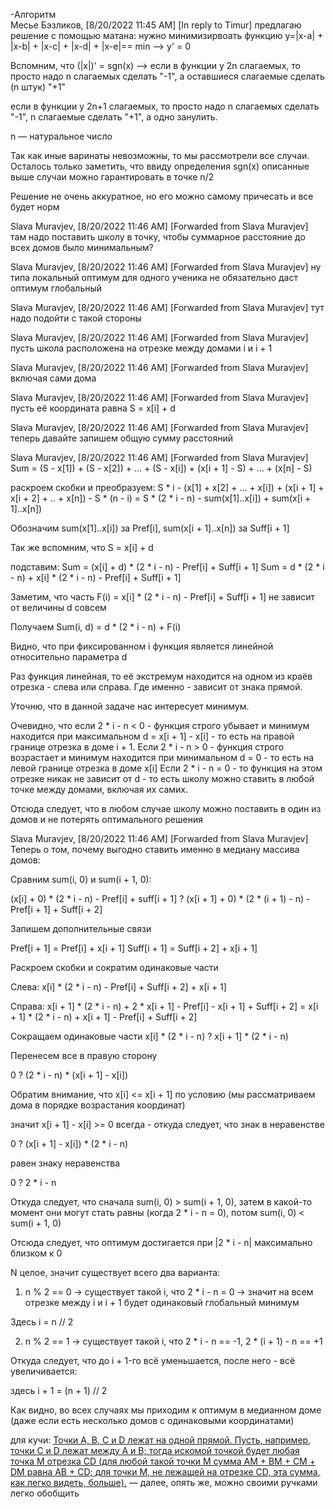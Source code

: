 -Алгоритм  
Месье Бэзликов, [8/20/2022 11:45 AM]
[In reply to Timur]
предлагаю решение с помощью матана: нужно минимизирвоать функцию y=|x-a| + |x-b| + |x-c| + |x-d| + |x-e|== min —> y' = 0 

Вспомним, что (|x|)' = sgn(x) —> 
если в функции y 2n слагаемых, то просто надо n слагаемых сделать "-1", а оставшиеся слагаемые сделать (n штук) "+1"

если в функции y 2n+1 слагаемых, то просто надо n слагаемых сделать "-1", n слагаемые сделать "+1", а одно занулить.

n — натуральное число

Так как иные варинаты невозможны, то мы рассмотрели все случаи. Осталось только заметить, что ввиду определения sgn(x) описанные выше случаи можно гарантировать в точке n/2



Решение не очень аккуратное, но его можно самому причесать  и все будет норм

Slava Muravjev, [8/20/2022 11:46 AM]
[Forwarded from Slava Muravjev]
там надо поставить школу в точку, чтобы суммарное расстояние до всех домов было минимальным?

Slava Muravjev, [8/20/2022 11:46 AM]
[Forwarded from Slava Muravjev]
ну типа локальный оптимум для одного ученика не обязательно даст оптимум глобальный

Slava Muravjev, [8/20/2022 11:46 AM]
[Forwarded from Slava Muravjev]
тут надо подойти с такой стороны

Slava Muravjev, [8/20/2022 11:46 AM]
[Forwarded from Slava Muravjev]
пусть школа расположена на отрезке между домами i и i + 1

Slava Muravjev, [8/20/2022 11:46 AM]
[Forwarded from Slava Muravjev]
включая сами дома

Slava Muravjev, [8/20/2022 11:46 AM]
[Forwarded from Slava Muravjev]
пусть её координата равна S = x[i] + d

Slava Muravjev, [8/20/2022 11:46 AM]
[Forwarded from Slava Muravjev]
теперь давайте запишем общую сумму расстояний

Slava Muravjev, [8/20/2022 11:46 AM]
[Forwarded from Slava Muravjev]
Sum = (S - x[1]) + (S - x[2]) + ... + (S - x[i]) + (x[i + 1] - S) + ... + (x[n] - S)

раскроем скобки и преобразуем:
S * i - (x[1] + x[2] + ... + x[i]) + (x[i + 1] + x[i + 2] + .. + x[n]) - S * (n - i) = S * (2 * i - n) - sum(x[1]..x[i]) + sum(x[i + 1]..x[n])

Обозначим sum(x[1]..x[i]) за Pref[i], sum(x[i + 1]..x[n]) за Suff[i + 1]

Так же вспомним, что S = x[i] + d

подставим:
Sum = (x[i] + d) * (2 * i - n) - Pref[i] + Suff[i + 1]
Sum = d * (2 * i - n) + x[i] * (2 * i - n) - Pref[i] + Suff[i + 1]

Заметим, что часть F(i) = x[i] * (2 * i - n) - Pref[i] + Suff[i + 1] не зависит от величины d совсем 

Получаем
Sum(i, d) = d * (2 * i - n) + F(i)

Видно, что при фиксированном i функция является линейной относительно параметра d

Раз функция линейная, то её экстремум находится на одном из краёв отрезка - слева или справа. 
Где именно - зависит от знака прямой.

Уточню, что в данной задаче нас интересует минимум.

Очевидно, что если 2 * i - n < 0 - функция строго убывает и минимум находится при максимальном d = x[i + 1] - x[i] - то есть на правой границе отрезка в доме i + 1.
Если 2 * i - n > 0 - функция строго возрастает и минимум находится при минимальном d = 0 - то есть на левой границе отрезка в доме x[i]
Если 2 * i - n = 0 - то функция на этом отрезке никак не зависит от d - то есть школу можно ставить в любой точке между домами, включая их самих.

Отсюда следует, что в любом случае школу можно поставить в один из домов и не потерять оптимального решения

Slava Muravjev, [8/20/2022 11:46 AM]
[Forwarded from Slava Muravjev]
Теперь о том, почему выгодно ставить именно в медиану массива домов:

Сравним sum(i, 0) и sum(i + 1, 0):

(x[i] + 0) * (2 * i - n) - Pref[i] + suff[i + 1] ? (x[i + 1] + 0) * (2 * (i + 1) - n) - Pref[i + 1] + Suff[i + 2]

Запишем дополнительные связи

Pref[i + 1] = Pref[i] + x[i + 1]
Suff[i + 1] = Suff[i + 2] + x[i + 1]

Раскроем скобки и сократим одинаковые части

Слева:
x[i] * (2 * i - n) - Pref[i] + Suff[i + 2] + x[i + 1]

Справа:
x[i + 1] * (2 * i - n) + 2 * x[i + 1] - Pref[i] - x[i + 1] + Suff[i + 2] = x[i + 1] * (2 * i - n) + x[i + 1] - Pref[i] + Suff[i + 2]

Сокращаем одинаковые части
x[i] * (2 * i - n) ? x[i + 1] * (2 * i - n)

Перенесем все в правую сторону

0 ? (2 * i - n) * (x[i + 1] - x[i])

Обратим внимание, что x[i] <= x[i + 1] по условию (мы рассматриваем дома в порядке возрастания координат)

значит x[i + 1] - x[i] >= 0 всегда - откуда следует, что знак в неравенстве

0 ? (x[i + 1] - x[i]) * (2 * i - n)

равен знаку неравенства

0 ? 2 * i - n

Откуда следует, что сначала sum(i, 0) > sum(i + 1, 0), затем в какой-то момент они могут стать равны (когда 2 * i - n = 0), потом sum(i, 0) < sum(i + 1, 0)

Отсюда следует, что оптимум достигается при |2 * i - n| максимально близком к 0

N целое, значит существует всего два варианта:
1) n % 2 == 0 -> существует такой i, что 2 * i - n = 0 -> значит на всем отрезке между i и i + 1 будет одинаковый глобальный минимум

Здесь i = n // 2

2) n % 2 == 1 -> существует такой i, что 2 * i - n == -1, 2 * (i + 1) - n == +1

Откуда следует, что до i + 1-го всё уменьшается, после него - всё увеличивается:

здесь i + 1 = (n + 1) // 2

Как видно, во всех случаях мы приходим к оптимум в медианном доме (даже если есть несколько домов с одинаковыми координатами)


для кучи: [Точки A, В, С и D лежат на одной прямой. Пусть, например, точки С и D лежат между A и В; тогда искомой точкой будет любая точка M отрезка CD (для любой такой точки M сумма AM + BM + CM + DM равна AB + CD; для точки M, не лежащей на отрезке CD, эта сумма, как легко видеть, больше).](https://www.problems.ru/view_problem_details_new.php?id=78221) — далее, опять же, можно своими ручками легко обобщить

